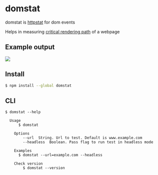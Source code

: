 # domstat

domstat is [httpstat](https://github.com/reorx/httpstat) for dom events

Helps in measuring [critical rendering path](https://web.dev/critical-rendering-path-measure-crp/) of a webpage

## Example output

![](https://i.ibb.co/rwX5KPP/Screenshot-2022-06-23-at-20-54-48.png)

## Install

```bash
$ npm install --global domstat
```


## CLI

```
$ domstat --help

  Usage
	  $ domstat
	
	Options
		--url  String. Url to test. Default is www.example.com
		--headless  Boolean. Pass flag to run test in headless mode

	Examples
	  $ domstat --url=example.com --headless

	Check version
		$ domstat --version

```
